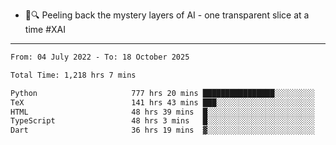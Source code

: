 - 🧅🔍 Peeling back the mystery layers of AI - one transparent slice at a time #XAI

---

<!--START_SECTION:waka-->

```txt
From: 04 July 2022 - To: 18 October 2025

Total Time: 1,218 hrs 7 mins

Python                     777 hrs 20 mins ████████████████░░░░░░░░░   63.81 %
TeX                        141 hrs 43 mins ███░░░░░░░░░░░░░░░░░░░░░░   11.63 %
HTML                       48 hrs 39 mins  █░░░░░░░░░░░░░░░░░░░░░░░░   04.00 %
TypeScript                 48 hrs 3 mins   █░░░░░░░░░░░░░░░░░░░░░░░░   03.95 %
Dart                       36 hrs 19 mins  ▓░░░░░░░░░░░░░░░░░░░░░░░░   02.98 %
```

<!--END_SECTION:waka-->
